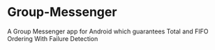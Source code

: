 # Group-Messenger
A Group Messenger app for Android which guarantees Total and FIFO Ordering With Failure Detection
